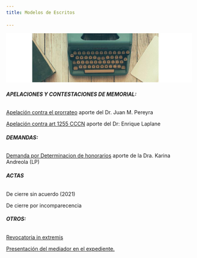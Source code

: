 ```yaml
---
title: Modelos de Escritos

---
```

![modelos de escritos](/images/uploads/imagen.jpg)

###### **APELACIONES Y CONTESTACIONES DE MEMORIAL:** 

[Apelación contra el prorrateo](/escritos/apelacion-contra-prorrateo-dr-perreyra/index.html) aporte del Dr. Juan M. Pereyra

[Apelación contra art 1255 CCCN](https://encuentrodemediadores.org/fallos/modeloapelacion1255/index.html) aporte del Dr: Enrique Laplane

###### **DEMANDAS:** 

[Demanda por Determinacion de honorarios](https://encuentrodemediadores.org/Fallos/modelo-de-demanda-por-determinacion-de-honorarios/index.html) aporte de la Dra. Karina Andreola (LP)

###### **ACTAS** 

De cierre sin acuerdo (2021)

De cierre por incomparecencia

###### **OTROS:**   
  
[Revocatoria in extremis](/escritos/revocatoria-in-extremis/index.html)

[Presentación del mediador en el expediente. ](/escritos/se-presenta-constituye-domicilio-constancia-en-caratula/index.html)